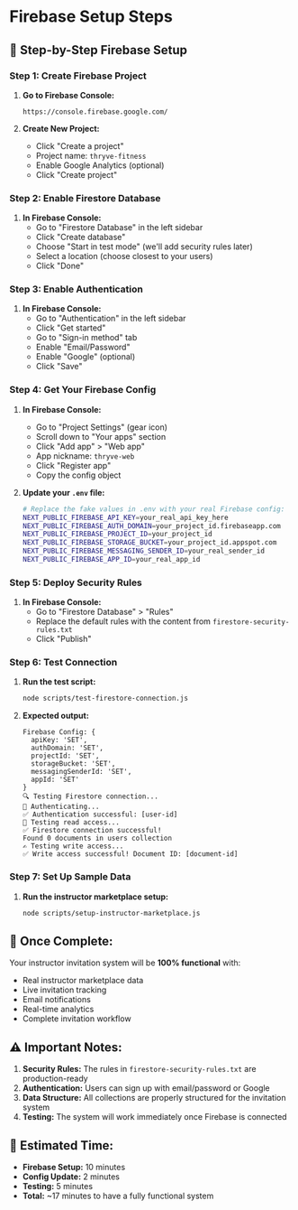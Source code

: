 # Firebase Setup Steps

## 🎯 **Step-by-Step Firebase Setup**

### **Step 1: Create Firebase Project**

1. **Go to Firebase Console:**
   ```
   https://console.firebase.google.com/
   ```

2. **Create New Project:**
   - Click "Create a project"
   - Project name: `thryve-fitness`
   - Enable Google Analytics (optional)
   - Click "Create project"

### **Step 2: Enable Firestore Database**

1. **In Firebase Console:**
   - Go to "Firestore Database" in the left sidebar
   - Click "Create database"
   - Choose "Start in test mode" (we'll add security rules later)
   - Select a location (choose closest to your users)
   - Click "Done"

### **Step 3: Enable Authentication**

1. **In Firebase Console:**
   - Go to "Authentication" in the left sidebar
   - Click "Get started"
   - Go to "Sign-in method" tab
   - Enable "Email/Password"
   - Enable "Google" (optional)
   - Click "Save"

### **Step 4: Get Your Firebase Config**

1. **In Firebase Console:**
   - Go to "Project Settings" (gear icon)
   - Scroll down to "Your apps" section
   - Click "Add app" > "Web app"
   - App nickname: `thryve-web`
   - Click "Register app"
   - Copy the config object

2. **Update your `.env` file:**
   ```bash
   # Replace the fake values in .env with your real Firebase config:
   NEXT_PUBLIC_FIREBASE_API_KEY=your_real_api_key_here
   NEXT_PUBLIC_FIREBASE_AUTH_DOMAIN=your_project_id.firebaseapp.com
   NEXT_PUBLIC_FIREBASE_PROJECT_ID=your_project_id
   NEXT_PUBLIC_FIREBASE_STORAGE_BUCKET=your_project_id.appspot.com
   NEXT_PUBLIC_FIREBASE_MESSAGING_SENDER_ID=your_real_sender_id
   NEXT_PUBLIC_FIREBASE_APP_ID=your_real_app_id
   ```

### **Step 5: Deploy Security Rules**

1. **In Firebase Console:**
   - Go to "Firestore Database" > "Rules"
   - Replace the default rules with the content from `firestore-security-rules.txt`
   - Click "Publish"

### **Step 6: Test Connection**

1. **Run the test script:**
   ```bash
   node scripts/test-firestore-connection.js
   ```

2. **Expected output:**
   ```
   Firebase Config: {
     apiKey: 'SET',
     authDomain: 'SET',
     projectId: 'SET',
     storageBucket: 'SET',
     messagingSenderId: 'SET',
     appId: 'SET'
   }
   🔍 Testing Firestore connection...
   🔐 Authenticating...
   ✅ Authentication successful: [user-id]
   📖 Testing read access...
   ✅ Firestore connection successful!
   Found 0 documents in users collection
   ✍️ Testing write access...
   ✅ Write access successful! Document ID: [document-id]
   ```

### **Step 7: Set Up Sample Data**

1. **Run the instructor marketplace setup:**
   ```bash
   node scripts/setup-instructor-marketplace.js
   ```

## 🎉 **Once Complete:**

Your instructor invitation system will be **100% functional** with:
- Real instructor marketplace data
- Live invitation tracking
- Email notifications
- Real-time analytics
- Complete invitation workflow

## ⚠️ **Important Notes:**

1. **Security Rules:** The rules in `firestore-security-rules.txt` are production-ready
2. **Authentication:** Users can sign up with email/password or Google
3. **Data Structure:** All collections are properly structured for the invitation system
4. **Testing:** The system will work immediately once Firebase is connected

## 🚀 **Estimated Time:**
- **Firebase Setup:** 10 minutes
- **Config Update:** 2 minutes
- **Testing:** 5 minutes
- **Total:** ~17 minutes to have a fully functional system 